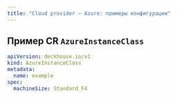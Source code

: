 ```yaml
---
title: "Сloud provider — Azure: примеры конфигурации"
---
```


## Пример CR `AzureInstanceClass`

```yaml
apiVersion: deckhouse.io/v1
kind: AzureInstanceClass
metadata:
  name: example
spec:
  machineSize: Standard_F4
```

